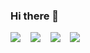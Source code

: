 ### Hi there 👋

<img src="https://img.shields.io/badge/C-A8B9CC?style=flat-square&logo=C&logoColor=white"> &nbsp;&nbsp; <img src="https://img.shields.io/badge/Python-3766AB?style=flat-square&logo=Python&logoColor=white"> &nbsp;&nbsp; <img src="https://img.shields.io/badge/C++-00599C?style=flat-square&logo=C%2B%2B&logoColor=white"> &nbsp;&nbsp; <img src="https://img.shields.io/badge/Java-007396?style=flat-square&logo=Java&logoColor=white">

 

<!--
**AndrewYB-1997/AndrewYB-1997** is a ✨ _special_ ✨ repository because its `README.md` (this file) appears on your GitHub profile.

Here are some ideas to get you started:

- 🔭 I’m currently working on ...
- 🌱 I’m currently learning ...
- 👯 I’m looking to collaborate on ...
- 🤔 I’m looking for help with ...
- 💬 Ask me about ...
- 📫 How to reach me: ...
- 😄 Pronouns: ...
- ⚡ Fun fact: ...
-->

